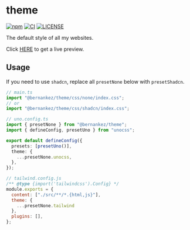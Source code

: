 # theme

[![npm](https://img.shields.io/npm/v/@bernankez/theme?color=red&label=npm)](https://www.npmjs.com/package/@bernankez/theme)
[![CI](https://github.com/Bernankez/theme/workflows/CI/badge.svg)](https://github.com/Bernankez/theme/actions)
[![LICENSE](https://shields.io/github/license/Bernankez/theme)](https://github.com/Bernankez/theme/blob/master/LICENSE)

The default style of all my websites.

Click [HERE](https://theme-generator.keke.cc/?template=N4IgbgpgTgzglgewHYgFwAYA0IkEMC2EaIA1hGQHQDGVI2ALgBYSFqhUIA2CsbIARriokA5lAQBXJABM%2BnOCMb1iAYgBiAVk2a6IabiglVAJgDsZ4wEEQAX2wAzHhDGSZchUtXpc377v2GqvbB-PbottgADlBw%2BAYAnu6KyqggKlQAjAAsAMxZWf4GRqkq-KZZ6FkZESDRsQlqTi5Ssqig8slBuPbduIWBJT1DfXYgMBAcMglJniUQOfPz-cVpOWvrNeOTAfGNUM7iLTMpaRmmZ2fLXcM1QlQQSCntHicqiws5VyXrG6N3D-Q9gdXK1np0ShdzqYvmlhj0avgJPQIKCQB1Zml3ktsAEViofmsEUiUUDmm42miXqpTDkaTSYSo4SNsPweNJoMdVBANBBTBB%2BAzubz%2BTU4EhHJyIRAAGz3ao4oqqDIyuWi8UIUmHclgjGM4L6hn6g2jGASGgQGAwSWnAAcPg0NoZGTt6AdmzN90tmpB1r1RsNRvsNQA7gYkGKRL7ggBOaOEhUDWH2WOE0ahqDhpAib1HCno16BoMJvGFmrQcRQKOunJu4tBatu0blng57WU8FJ-11waB2yjKC4aRwCRW1LoCgafb4PtAA) to get a live preview.

## Usage

If you need to use `shadcn`, replace all `presetNone` below with `presetShadcn`.

```ts
// main.ts
import "@bernankez/theme/css/none/index.css";
// or
import "@bernankez/theme/css/shadcn/index.css";
```

```ts
// uno.config.ts
import { presetNone } from "@bernankez/theme";
import { defineConfig, presetUno } from "unocss";

export default defineConfig({
  presets: [presetUno()],
  theme: {
    ...presetNone.unocss,
  },
});
```

```js
// tailwind.config.js
/** @type {import('tailwindcss').Config} */
module.exports = {
  content: ["./src/**/*.{html,js}"],
  theme: {
    ...presetNone.tailwind
  },
  plugins: [],
};
```
